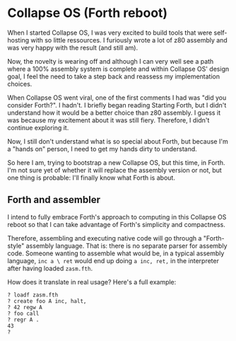 # Collapse OS (Forth reboot)

When I started Collapse OS, I was very excited to build tools that were
self-hosting with so little ressources. I furiously wrote a lot of z80 assembly
and was very happy with the result (and still am).

Now, the novelty is wearing off and although I can very well see a path where
a 100% assembly system is complete and within Collapse OS' design goal, I feel
the need to take a step back and reassess my implementation choices.

When Collapse OS went viral, one of the first comments I had was "did you
consider Forth?". I hadn't. I briefly began reading Starting Forth, but I didn't
understand how it would be a better choice than z80 assembly. I guess it was
because my excitement about it was still fiery. Therefore, I didn't continue
exploring it.

Now, I still don't understand what is so special about Forth, but because I'm a
"hands on" person, I need to get my hands dirty to understand.

So here I am, trying to bootstrap a new Collapse OS, but this time, in Forth.
I'm not sure yet of whether it will replace the assembly version or not, but one
thing is probable: I'll finally know what Forth is about.

## Forth and assembler

I intend to fully embrace Forth's approach to computing in this Collapse OS
reboot so that I can take advantage of Forth's simplicity and compactness.

Therefore, assembling and executing native code will go through a "Forth-style"
assembly language. That is: there is no separate parser for assembly code.
Someone wanting to assemble what would be, in a typical assembly language,
`inc a \ ret` would end up doing `a inc, ret,` in the interpreter after having
loaded `zasm.fth`.

How does it translate in real usage? Here's a full example:

    ? loadf zasm.fth
    ? create foo A inc, halt,
    ? 42 regw A
    ? foo call
    ? regr A .
    43
    ?
